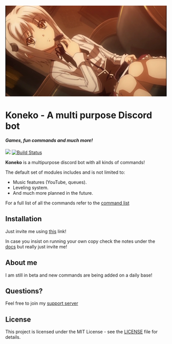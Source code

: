 ![intro](https://raw.githubusercontent.com/mrjamy/KonekoBot/master/src/core/images/KonekoIntro.png)

# Koneko - A multi purpose Discord bot

#### *Games, fun commands and much more!*

[<img src="https://img.shields.io/badge/discord-py-blue.svg">](https://github.com/Rapptz/discord.py)  [![Build Status](https://api.travis-ci.com/mrjamy/KonekoBot.svg)](https://travis-ci.com/mrjamy/KonekoBot)

**Koneko** is a multipurpose discord bot with all kinds of commands!

The default set of modules includes and is not limited to:
* Music features (YouTube, queues).
* Leveling system.
* And much more planned in the future.  

For a full list of all the commands refer to the [command list](docs/commands.md)

## Installation

Just invite me using [this](https://discordapp.com/oauth2/authorize?client_id=502913609458909194&scope=bot&permissions=3460160) link!

In case you insist on running your own copy check the notes under the [docs](docs/installing) but really just invite me!

## About me

I am still in beta and new commands are being added on a daily base!

## Questions?

Feel free to join my [support server](https://discord.gg/RxFxPns)

## License

This project is licensed under the MIT License - see the [LICENSE](LICENSE) file for details.
